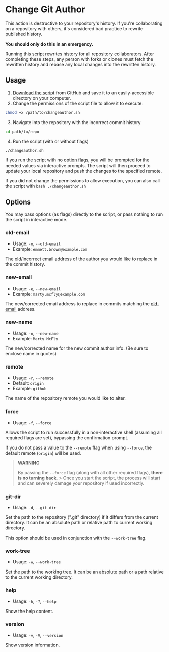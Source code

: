 # Change Git Author

This action is destructive to your repository's history. If you're collaborating on a repository with others, it's considered bad practice to rewrite published history.

**You should only do this in an emergency.**

Running this script rewrites history for all repository collaborators. After completing these steps, any person with forks or clones must fetch the rewritten history and rebase any local changes into the rewritten history.

## Usage

1. [Download the script](https://github.com/adamdehaven/change-git-author) from GitHub and save it to an easily-accessible directory on your computer.
2. Change the permissions of the script file to allow it to execute:

``` sh
chmod +x /path/to/changeauthor.sh
```

3. Navigate into the repository with the incorrect commit history

``` sh
cd path/to/repo
```

4. Run the script (with or without flags)

``` sh
./changeauthor.sh
```

If you run the script with no [option flags](#options), you will be prompted for the needed values via interactive prompts. The script will then proceed to update your local repository and push the changes to the specified remote.

If you did not change the permissions to allow execution, you can also call the script with `bash ./changeauthor.sh`

## Options

You may pass options (as flags) directly to the script, or pass nothing to run the script in interactive mode.

### old-email

- Usage: `-o`, `--old-email`
- Example: `emmett.brown@example.com`

The old/incorrect email address of the author you would like to replace in the commit history.

### new-email

- Usage: `-e`, `--new-email`
- Example: `marty.mcfly@example.com`

The new/corrected email address to replace in commits matching the [old-email](#old-email) address.

### new-name

- Usage: `-n`, `--new-name`
- Example: `Marty McFly`

The new/corrected name for the new commit author info. (Be sure to enclose name in quotes)

### remote

- Usage: `-r`, `--remote`
- Default: `origin`
- Example: `github`

The name of the repository remote you would like to alter.

### force

- Usage: `-f`, `--force`

Allows the script to run successfully in a non-interactive shell (assuming all required flags are set), bypassing the confirmation prompt.

If you do not pass a value to the `--remote` flag when using `--force`, the default remote (`origin`) will be used.

> **WARNING**
>
> By passing the `--force` flag (along with all other required flags), **there is no turning back**. > Once you start the script, the process will start and can severely damage your repository if used incorrectly.

### git-dir

- Usage: `-d`, `--git-dir`

Set the path to the repository (".git" directory) if it differs from the current directory. It can be an absolute path or relative path to current working directory.

This option should be used in conjunction with the `--work-tree` flag.

### work-tree

- Usage: `-w`, `--work-tree`

Set the path to the working tree. It can be an absolute path or a path relative to the current working directory.

### help

- Usage: `-h`, `-?`, `--help`

Show the help content.

### version

- Usage: `-v`, `-V`, `--version`

Show version information.
